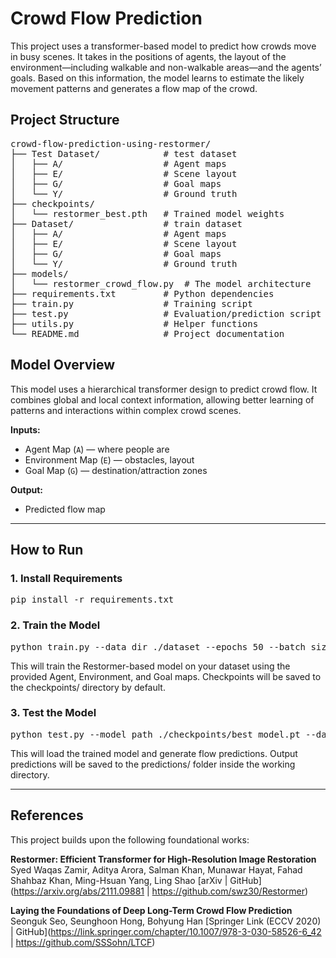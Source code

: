 # Crowd Flow Prediction
This project uses a transformer-based model to predict how crowds move in busy scenes. It takes in the positions of agents, the layout of the environment—including walkable and non-walkable areas—and the agents’ goals. Based on this information, the model learns to estimate the likely movement patterns and generates a flow map of the crowd.

## Project Structure
<pre lang="md">
crowd-flow-prediction-using-restormer/
├── Test Dataset/            # test dataset
│   ├── A/                   # Agent maps
│   ├── E/                   # Scene layout
│   ├── G/                   # Goal maps
│   └── Y/                   # Ground truth
├── checkpoints/
│   └── restormer_best.pth   # Trained model weights
├── Dataset/                 # train dataset
│   ├── A/                   # Agent maps
│   ├── E/                   # Scene layout
│   ├── G/                   # Goal maps
│   └── Y/                   # Ground truth
├── models/
│   └── restormer_crowd_flow.py  # The model architecture
├── requirements.txt         # Python dependencies
├── train.py                 # Training script
├── test.py                  # Evaluation/prediction script
├── utils.py                 # Helper functions
└── README.md                # Project documentation
</pre>

## Model Overview
This model uses a hierarchical transformer design to predict crowd flow. It combines global and local context information, allowing better learning of patterns and interactions within complex crowd scenes.

**Inputs:**
- Agent Map (`A`) — where people are
- Environment Map (`E`) — obstacles, layout
- Goal Map (`G`) — destination/attraction zones

**Output:**
- Predicted flow map

---

## How to Run

### 1. Install Requirements

<pre lang="md">
pip install -r requirements.txt
</pre>

### 2. Train the Model

<pre lang="md">
python train.py --data_dir ./dataset --epochs 50 --batch_size 8
</pre>

This will train the Restormer-based model on your dataset using the provided Agent, Environment, and Goal maps. Checkpoints will be saved to the checkpoints/ directory by default.

### 3. Test the Model

<pre lang="md">
python test.py --model_path ./checkpoints/best_model.pt --data_dir ./dataset
</pre>

This will load the trained model and generate flow predictions. Output predictions will be saved to the predictions/ folder inside the working directory.

---

## References

This project builds upon the following foundational works:

**Restormer: Efficient Transformer for High-Resolution Image Restoration**
Syed Waqas Zamir, Aditya Arora, Salman Khan, Munawar Hayat, Fahad Shahbaz Khan, Ming-Hsuan Yang, Ling Shao
[arXiv | GitHub](https://arxiv.org/abs/2111.09881 | https://github.com/swz30/Restormer)

**Laying the Foundations of Deep Long-Term Crowd Flow Prediction**
Seonguk Seo, Seunghoon Hong, Bohyung Han
[Springer Link (ECCV 2020) | GitHub](https://link.springer.com/chapter/10.1007/978-3-030-58526-6_42 | https://github.com/SSSohn/LTCF)



